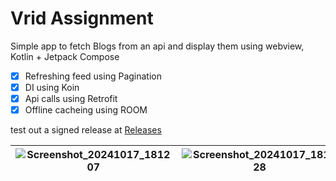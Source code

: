 # Vrid Assignment

Simple app to fetch Blogs from an api and display them using webview, Kotlin + Jetpack Compose

- [x] Refreshing feed using Pagination
- [x] DI using Koin
- [x] Api calls using Retrofit
- [x] Offline cacheing using ROOM

test out a signed release at [Releases](https://github.com/shub39/Blogs/releases)

| ![Screenshot_20241017_181207](https://github.com/user-attachments/assets/c0b4e380-5eed-49be-9d9e-240ef618dd1e) | ![Screenshot_20241017_181228](https://github.com/user-attachments/assets/1767c909-6568-4267-b987-37d8bf2ceff8) |
|:---------------:|:--------------------:|
